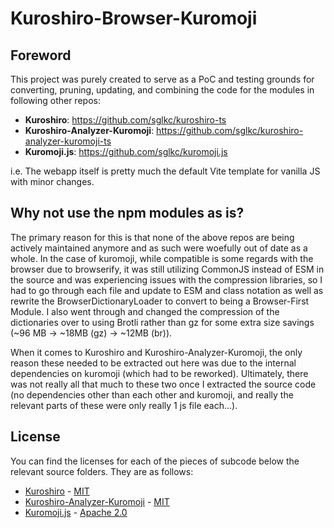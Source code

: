 # Kuroshiro-Browser-Kuromoji

## Foreword

This project was purely created to serve as a PoC and testing grounds for converting, pruning, updating, and combining the code for the modules in following other repos:

- **Kuroshiro**: <https://github.com/sglkc/kuroshiro-ts>
- **Kuroshiro-Analyzer-Kuromoji**: <https://github.com/sglkc/kuroshiro-analyzer-kuromoji-ts>
- **Kuromoji.js**: <https://github.com/sglkc/kuromoji.js>

i.e. The webapp itself is pretty much the default Vite template for vanilla JS with minor changes.

## Why not use the npm modules as is?

The primary reason for this is that none of the above repos are being actively maintained anymore and as such were woefully out of date as a whole. In the case of kuromoji, while compatible is some regards with the browser due to browserify, it was still utilizing CommonJS instead of ESM in the source and was experiencing issues with the compression libraries, so I had to go through each file and update to ESM and class notation as well as rewrite the BrowserDictionaryLoader to convert to being a Browser-First Module. I also went through and changed the compression of the dictionaries over to using Brotli rather than gz for some extra size savings (~96 MB -> ~18MB (gz) -> ~12MB (br)).

When it comes to Kuroshiro and Kuroshiro-Analyzer-Kuromoji, the only reason these needed to be extracted out here was due to the internal dependencies on kuromoji (which had to be reworked). Ultimately, there was not really all that much to these two once I extracted the source code (no dependencies other than each other and kuromoji, and really the relevant parts of these were only really 1 js file each...).

## License

You can find the licenses for each of the pieces of subcode below the relevant source folders. They are as follows:

- [Kuroshiro](src/kuroshiro) - [MIT](src/kuroshiro/LICENSE)
- [Kuroshiro-Analyzer-Kuromoji](src/kuroshiro-analyzer-kuromoji) - [MIT](src/kuroshiro-analyzer-kuromoji/LICENSE)
- [Kuromoji.js](src/kuromoji) - [Apache 2.0](src/kuromoji/LICENSE-2.0.txt)
